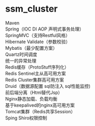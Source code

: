 # ssm_cluster

Maven   
Spring（IOC DI AOP 声明式事务处理）  
SpringMVC（支持Restful风格）  
Hibernate Validate（参数校验）  
Mybatis（最少配置方案）  
Quartz时间调度  
统一的异常处理  
Redis缓存（ProtoStuff序列化）  
Redis Sentinel主从高可用方案  
Redis Cluster集群高可用方案  
Druid（数据源配置 sql防注入 sql性能监控)  
前后端分离（Html替代Jsp）  
Nginx静态加载、负载均衡  
基于keepalived的nginx高可用方案  
Tomcat集群（Redis共享Session）  
Sping Shiro权限控制
